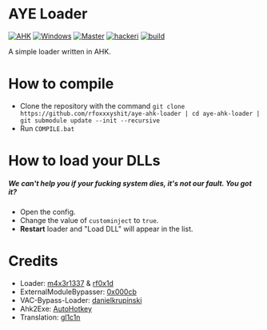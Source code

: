 # AYE Loader 
[![AHK](https://img.shields.io/badge/language-AHK-green.svg)](https://wikipedia.org/wiki/AutoHotkey) [![Windows](https://img.shields.io/badge/platform-Windows-0078d7.svg)](https://en.wikipedia.org/wiki/Microsoft_Windows) [![Master](https://img.shields.io/badge/master-1.4-green.svg)](https://github.com/rfoxxxyshit/aye-ahk-loader) [![hackeri](https://img.shields.io/github/downloads/rfoxxxyshit/aye-ahk-loader/total.svg)](https://github.com/rfoxxxyshit/aye-ahk-loader/releases) [![build](https://img.shields.io/github/workflow/status/rfoxxxyshit/aye-ahk-loader/AYE%20Loader%20CI)](https://github.com/rfoxxxyshit/aye-ahk-loader/actions)

A simple loader written in AHK.

# How to compile
- Clone the repository with the command `git clone https://github.com/rfoxxxyshit/aye-ahk-loader | cd aye-ahk-loader | git submodule update --init --recursive`
- Run `COMPILE.bat`

# How to load your DLLs
##### _We can't help you if your fucking system dies, it's not our fault. You got it?_
- Open the config.
- Change the value of `custominject` to `true`.
- **Restart** loader and "Load DLL" will appear in the list.

# Credits
- Loader: [m4x3r1337](https://github.com/m4x3r1337) & [rf0x1d](https://github.com/rfoxxxy)
- ExternalModuleBypasser: [0x000cb](https://github.com/0x000cb)
- VAC-Bypass-Loader: [danielkrupinski](https://github.com/danielkrupinski/VAC-Bypass-Loader)
- Ahk2Exe: [AutoHotkey](https://github.com/AutoHotkey/Ahk2Exe)
- Translation: [gl1c1n](https://vk.com/gl1c1n)
